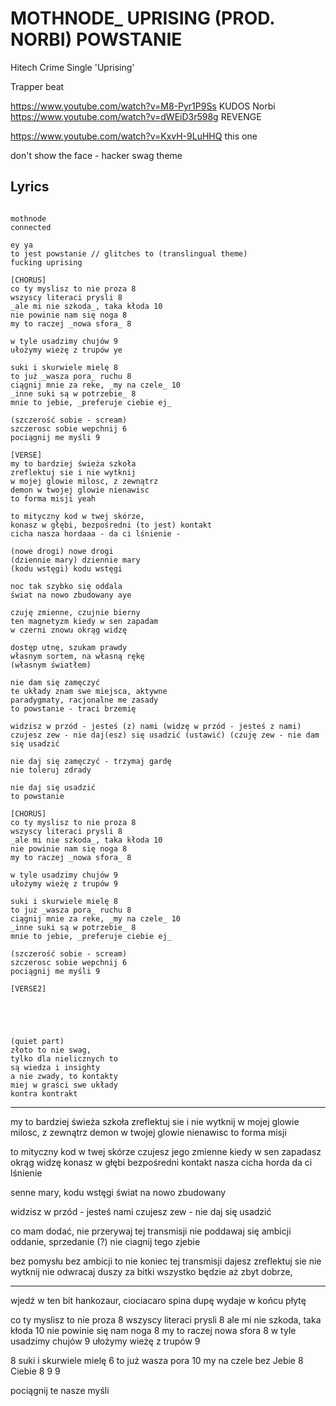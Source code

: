 # MOTHNODE_ UPRISING (PROD. NORBI) POWSTANIE
Hitech Crime Single 'Uprising'

Trapper beat

https://www.youtube.com/watch?v=M8-Pyr1P9Ss KUDOS
Norbi
https://www.youtube.com/watch?v=dWEiD3r598g REVENGE

https://www.youtube.com/watch?v=KxvH-9LuHHQ this one

don't show the face - hacker swag theme

## Lyrics

```

mothnode
connected

ey ya
to jest powstanie // glitches to (translingual theme)
fucking uprising

[CHORUS]
co ty myslisz to nie proza 8 
wszyscy literaci prysli 8
_ale mi nie szkoda_, taka kłoda 10 
nie powinie nam się noga 8
my to raczej _nowa sfora_ 8

w tyle usadzimy chujów 9
ułożymy wieżę z trupów ye

suki i skurwiele mielę 8
to już _wasza pora_ ruchu 8
ciągnij mnie za reke, _my na czele_ 10
_inne suki są w potrzebie_ 8
mnie to jebie, _preferuje ciebie ej_

(szczerość sobie - scream)
szczerosc sobie wepchnij 6
pociągnij me myśli 9

[VERSE]
my to bardziej świeża szkoła 
zreflektuj sie i nie wytknij 
w mojej glowie milosc, z zewnątrz 
demon w twojej glowie nienawisc 
to forma misji yeah

to mityczny kod w twej skórze, 
konasz w głębi, bezpośredni (to jest) kontakt
cicha nasza hordaaa - da ci lśnienie - 

(nowe drogi) nowe drogi
(dziennie mary) dziennie mary 
(kodu wstęgi) kodu wstęgi 

noc tak szybko się oddala 
świat na nowo zbudowany aye

czuję zmienne, czujnie bierny 
ten magnetyzm kiedy w sen zapadam 
w czerni znowu okrąg widzę 

dostęp utnę, szukam prawdy
własnym sortem, na własną rękę  
(własnym światłem) 

nie dam się zamęczyć
te układy znam swe miejsca, aktywne 
paradygmaty, racjonalne me zasady
to powstanie - traci brzemię

widzisz w przód - jesteś (z) nami (widzę w przód - jesteś z nami)
czujesz zew - nie daj(esz) się usadzić (ustawić) (czuję zew - nie dam się usadzić

nie daj się zamęczyć - trzymaj gardę
nie toleruj zdrady

nie daj się usadzić
to powstanie

[CHORUS]
co ty myslisz to nie proza 8
wszyscy literaci prysli 8
_ale mi nie szkoda_, taka kłoda 10
nie powinie nam się noga 8
my to raczej _nowa sfora_ 8

w tyle usadzimy chujów 9
ułożymy wieżę z trupów 9

suki i skurwiele mielę 8
to już _wasza pora_ ruchu 8
ciągnij mnie za reke, _my na czele_ 10
_inne suki są w potrzebie_ 8
mnie to jebie, _preferuje ciebie ej_

(szczerość sobie - scream)
szczerosc sobie wepchnij 6
pociągnij me myśli 9

[VERSE2]





(quiet part)
złoto to nie swag,
tylko dla nielicznych to 
są wiedza i insighty
a nie zwady, to kontakty
miej w graści swe układy
kontra kontrakt

```

------------------


my to bardziej świeża szkoła
zreflektuj sie i nie wytknij
w mojej glowie milosc, z zewnątrz demon
w twojej glowie nienawisc to forma misji

to mityczny kod w twej skórze 
czujesz jego zmienne kiedy w sen zapadasz
okrąg widzę 
konasz w głębi 
bezpośredni kontakt
nasza cicha horda 
da ci lśnienie

senne mary, kodu wstęgi
świat na nowo zbudowany

widzisz w przód - jesteś nami 
czujesz zew - nie daj się usadzić




co mam dodać, nie przerywaj tej transmisji
nie poddawaj się ambicji
oddanie, sprzedanie (?)
nie ciagnij tego zjebie

bez pomysłu bez ambicji
to nie koniec tej transmisji
dajesz zreflektuj sie nie wytknij
nie odwracaj duszy za bitki
wszystko będzie aż zbyt dobrze,

-----

wjedź w ten bit hankozaur,
ciociacaro spina dupę 
wydaje w końcu płytę


co ty myslisz to nie proza 8
wszyscy literaci prysli 8
ale mi nie szkoda, taka kłoda 10
nie powinie się nam noga 8
my to raczej nowa sfora 8
w tyle usadzimy chujów 9
ułożymy wieżę z trupów 9

8 suki i skurwiele mielę 
6 to już wasza pora
10 my na czele bez 
Jebie 8
Ciebie 8
9
9


pociągnij te nasze myśli

